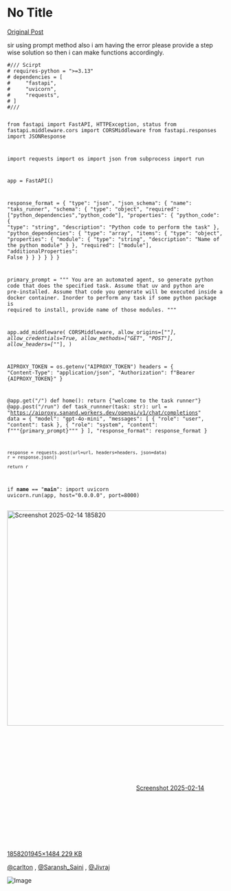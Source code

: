 # No Title

[Original Post](https://discourse.onlinedegree.iitm.ac.in/t/164277/638)

<p>sir using prompt method also i am having the error please provide a step wise solution so then i can make functions accordingly.</p>
<pre><code class="lang-auto">#/// Scirpt
# requires-python = "&gt;=3.13"
# dependencies = [
#     "fastapi",
#     "uvicorn",
#     "requests",
# ]
#///

from fastapi import FastAPI, HTTPException, status
from fastapi.middleware.cors import CORSMiddleware
from fastapi.responses import JSONResponse

import requests
import os
import json
from subprocess import run

app = FastAPI()

response_format = {
    "type": "json",
    "json_schema": {
        "name": "taks_runner",
        "schema": {
            "type": "object",
            "required": ["python_dependencies","python_code"],
            "properties": {
                "python_code": {
                    "type": "string",
                    "description": "Python code to perform the task"
                },
                "python_dependencies": {
                    "type": "array",
                    "items": {
                        "type": "object",
                        "properties": {
                            "module": {
                                "type": "string",
                                "description": "Name of the python module"
                            }
                        },
                        "required": ["module"],
                        "additionalProperties": False
                    }
            }
        }
    }
}
}

primary_prompt = """
                You are an automated agent, so generate python code that does the specified task.
                Assume that uv and python are pre-installed.
                Assume that code you generate will be executed inside a docker container.
                Inorder to perform any task if some python package is required to install, provide name of those modules. 
"""

app.add_middleware(
    CORSMiddleware,
    allow_origins=["*"],
    allow_credentials=True,
    allow_methods=["GET", "POST"],
    allow_headers=["*"],
)

AIPROXY_TOKEN = os.getenv("AIPROXY_TOKEN")
headers = {
    "Content-Type": "application/json",
    "Authorization": f"Bearer {AIPROXY_TOKEN}"
}

@app.get("/")
def home():
    return {"welcome to the task runner"}
@app.post("/run")
def task_runnner(task: str):
    url = "https://aiproxy.sanand.workers.dev/openai/v1/chat/completions"
    data = {
        "model": "gpt-4o-mini", 
         "messages": [
             {
              "role": "user", 
              "content": task
              },
              {
                "role": "system",
                "content": f"""{primary_prompt}"""
            }
         ],
         "response_format": response_format
    }

    response = requests.post(url=url, headers=headers, json=data)
    r = response.json()

    return r

if __name__ == "__main__":
    import uvicorn
    uvicorn.run(app, host="0.0.0.0", port=8000)
</code></pre>
<p><div class="lightbox-wrapper"><a class="lightbox" href="https://europe1.discourse-cdn.com/flex013/uploads/iitm/original/3X/a/6/a60823d7458d88b699955503f1e0665b9f4e4a4c.png" data-download-href="/uploads/short-url/nGMHoGQOqao8rFmV5aSYe2okJXK.png?dl=1" title="Screenshot 2025-02-14 185820" rel="noopener nofollow ugc"><img src="https://europe1.discourse-cdn.com/flex013/uploads/iitm/optimized/3X/a/6/a60823d7458d88b699955503f1e0665b9f4e4a4c_2_655x500.png" alt="Screenshot 2025-02-14 185820" data-base62-sha1="nGMHoGQOqao8rFmV5aSYe2okJXK" width="655" height="500" srcset="https://europe1.discourse-cdn.com/flex013/uploads/iitm/optimized/3X/a/6/a60823d7458d88b699955503f1e0665b9f4e4a4c_2_655x500.png, https://europe1.discourse-cdn.com/flex013/uploads/iitm/optimized/3X/a/6/a60823d7458d88b699955503f1e0665b9f4e4a4c_2_982x750.png 1.5x, https://europe1.discourse-cdn.com/flex013/uploads/iitm/optimized/3X/a/6/a60823d7458d88b699955503f1e0665b9f4e4a4c_2_1310x1000.png 2x" data-dominant-color="272828"><div class="meta"><svg class="fa d-icon d-icon-far-image svg-icon" aria-hidden="true"><use href="#far-image"></use></svg><span class="filename">Screenshot 2025-02-14 185820</span><span class="informations">1945×1484 229 KB</span><svg class="fa d-icon d-icon-discourse-expand svg-icon" aria-hidden="true"><use href="#discourse-expand"></use></svg></div></a></div></p>
<p><a class="mention" href="/u/carlton">@carlton</a> , <a class="mention" href="/u/saransh_saini">@Saransh_Saini</a> , <a class="mention" href="/u/jivraj">@Jivraj</a></p>

![Image](https://europe1.discourse-cdn.com/flex013/uploads/iitm/optimized/3X/a/6/a60823d7458d88b699955503f1e0665b9f4e4a4c_2_655x500.png)